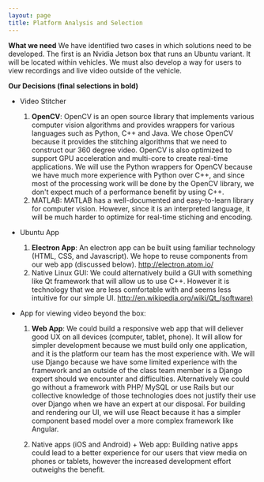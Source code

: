 ```yaml
---
layout: page
title: Platform Analysis and Selection
---
```


**What we need**
We have identified two cases in which solutions need to be developed. The first is an Nvidia
Jetson box that runs an Ubuntu variant. It will be located within vehicles. We must also
develop a way for users to view recordings and live video outside of the vehicle.

**Our Decisions (final selections in bold)**

* Video Stitcher
    1. **OpenCV**:
        OpenCV is an open source library that implements various computer vision algorithms and provides
				wrappers for various languages such as Python, C++ and Java.
        We chose OpenCV because it provides the stitching algorithms that we need to construct our
        360 degree video. OpenCV is also optimized to support GPU acceleration and multi-core
        to create real-time applications. We will use the Python wrappers for OpenCV because
        we have much more experience with Python over C++, and since most of the processing work will be done
        by the OpenCV library, we don't expect much of a performance benefit by using C++. 
    2. MATLAB:
        MATLAB has a well-documented and easy-to-learn library for computer vision. However, since
        it is an interpreted language, it will be much harder to optimize for real-time stiching and encoding.

* Ubuntu App
    1. **Electron App**:
        An electron app can be built using familiar technology (HTML, CSS, and Javascript). 
        We hope to reuse components from our web app (discussed below).
        http://electron.atom.io/
    2. Native Linux GUI:
        We could alternatively build a GUI with something like Qt framework that will allow
        us to use C++. However it is technology that we are less comfortable with and seems 
        less intuitive for our simple UI.
        http://en.wikipedia.org/wiki/Qt_(software)

* App for viewing video beyond the box:
    1. **Web App**:
        We could build a responsive web app that will deliever good UX on all devices (computer,
        tablet, phone). It will allow for simpler development because we must build only one
        application, and it is the platform our team has the most experience with. We will 
        use Django because we have some limited experience with the framework and an outside
        of the class team member is a Django expert should we encounter and difficulties.
        Alternatively we could go without a framework with PHP/ MySQL or use Rails but
        our collective knowledge of those technologies does not justify their use over Django
        when we have an expert at our disposal. For building and rendering our UI, we will use React
        because it has a simpler component based model over a more complex framework like Angular.

    2. Native apps (iOS and Android) + Web app:
        Building native apps could lead to a better experience for our users that view media
        on phones or tablets, however the increased development effort outweighs the benefit.
